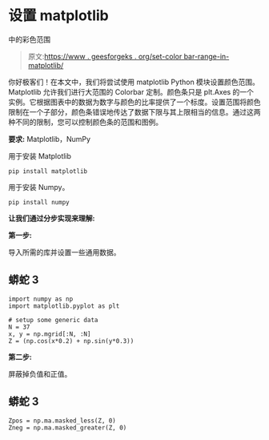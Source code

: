 # 设置 matplotlib

中的彩色范围

> 原文:[https://www . geesforgeks . org/set-color bar-range-in-matplotlib/](https://www.geeksforgeeks.org/set-colorbar-range-in-matplotlib/)

你好极客们！在本文中，我们将尝试使用 matplotlib Python 模块设置颜色范围。Matplotlib 允许我们进行大范围的 Colorbar 定制。颜色条只是 plt.Axes 的一个实例。它根据图表中的数据为数字与颜色的比率提供了一个标度。设置范围将颜色限制在一个子部分，颜色条错误地传达了数据下限与其上限相当的信息。通过这两种不同的限制，您可以控制颜色条的范围和图例。

**要求:** Matplotlib，NumPy

用于安装 Matplotlib

```
pip install matplotlib
```

用于安装 Numpy。

```
pip install numpy
```

**让我们通过分步实现来理解:**

**第一步:**

导入所需的库并设置一些通用数据。

## 蟒蛇 3

```
import numpy as np
import matplotlib.pyplot as plt

# setup some generic data
N = 37
x, y = np.mgrid[:N, :N]
Z = (np.cos(x*0.2) + np.sin(y*0.3))
```

**第二步:**

屏蔽掉负值和正值。

## 蟒蛇 3

```
Zpos = np.ma.masked_less(Z, 0)
Zneg = np.ma.masked_greater(Z, 0)
```